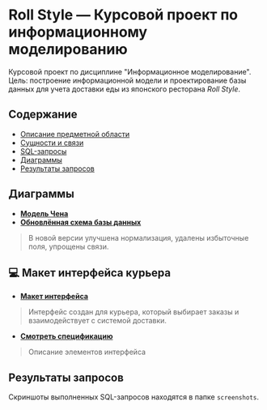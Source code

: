 # Roll Style — Курсовой проект по информационному моделированию

Курсовой проект по дисциплине "Информационное моделирование".  
Цель: построение информационной модели и проектирование базы данных для учета доставки еды из японского ресторана *Roll Style*.

## Содержание
- [Описание предметной области](project-description.md)
- [Сущности и связи](project-description.md#описание-сущностей)
- [SQL-запросы](queries.sql)
- [Диаграммы](#диаграммы)
- [Результаты запросов](#результаты-запросов)

## Диаграммы
- **[Модель Чена](chen-model.png)**
- **[Обновлённая схема базы данных](db-schema(new).jpg)**
> В новой версии улучшена нормализация, удалены избыточные поля, упрощены связи.  

## 💻 Макет интерфейса курьера  
- **[Макет интерфейса](interface-mockup.jpg)**  
> Интерфейс создан для курьера, который выбирает заказы и взаимодействует с системой доставки.
- **[Смотреть спецификацию](interface-specification.jpg)**
> Описание элементов интерфейса  

## Результаты запросов
Скриншоты выполненных SQL-запросов находятся в папке `screenshots`.

